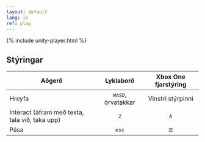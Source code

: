 ```yaml
---
layout: default
lang: is
ref: play
---
```


{% include unity-player.html %}

## Stýringar

| Aðgerð                                         |          Lyklaborð          | Xbox One fjarstýring |
| ---------------------------------------------- | :-------------------------: | :------------------: |
| Hreyfa                                         | <kbd>WASD</kbd>, örvatakkar |  Vinstri stýrpinni   |
| Interact (áfram með texta, tala við, taka upp) |        <kbd>Z</kbd>         |     <kbd>A</kbd>     |
| Pása                                           |       <kbd>esc</kbd>        |  <kbd>&#9776;</kbd>  |

